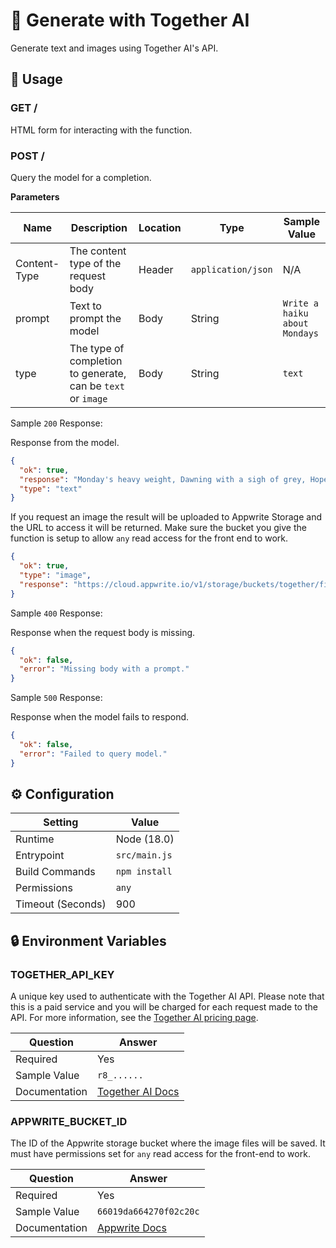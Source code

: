 # 🤖 Generate with Together AI

Generate text and images using Together AI's API.

## 🧰 Usage

### GET /

HTML form for interacting with the function.

### POST /

Query the model for a completion.

**Parameters**

| Name         | Description                                                  | Location | Type               | Sample Value                  |
| ------------ | ------------------------------------------------------------ | -------- | ------------------ | ----------------------------- |
| Content-Type | The content type of the request body                         | Header   | `application/json` | N/A                           |
| prompt       | Text to prompt the model                                     | Body     | String             | `Write a haiku about Mondays` |
| type         | The type of completion to generate, can be `text` or `image` | Body     | String             | `text`                        |

Sample `200` Response:

Response from the model.

```json
{
  "ok": true,
  "response": "Monday's heavy weight, Dawning with a sigh of grey, Hopeful hearts await.",
  "type": "text"
}
```

If you request an image the result will be uploaded to Appwrite Storage and the URL to access it will be returned. Make sure the bucket you give the function is setup to allow `any` read access for the front end to work.

```json
{
  "ok": true,
  "type": "image",
  "response": "https://cloud.appwrite.io/v1/storage/buckets/together/files/661e173537dedbeec3cd/view?project=test"
}
```

Sample `400` Response:

Response when the request body is missing.

```json
{
  "ok": false,
  "error": "Missing body with a prompt."
}
```

Sample `500` Response:

Response when the model fails to respond.

```json
{
  "ok": false,
  "error": "Failed to query model."
}
```

## ⚙️ Configuration

| Setting           | Value         |
| ----------------- | ------------- |
| Runtime           | Node (18.0)   |
| Entrypoint        | `src/main.js` |
| Build Commands    | `npm install` |
| Permissions       | `any`         |
| Timeout (Seconds) | 900           |

## 🔒 Environment Variables

### TOGETHER_API_KEY

A unique key used to authenticate with the Together AI API. Please note that this is a paid service and you will be charged for each request made to the API. For more information, see the [Together AI pricing page](https://together.ai/pricing).

| Question      | Answer                                                       |
| ------------- | ------------------------------------------------------------ |
| Required      | Yes                                                          |
| Sample Value  | `r8_......`                                                  |
| Documentation | [Together AI Docs](https://docs.together.ai/docs/quickstart) |

### APPWRITE_BUCKET_ID

The ID of the Appwrite storage bucket where the image files will be saved. It must have permissions set for `any` read access for the front-end to work.

| Question      | Answer                                                             |
| ------------- | ------------------------------------------------------------------ |
| Required      | Yes                                                                |
| Sample Value  | `66019da664270f02c20c`                                             |
| Documentation | [Appwrite Docs](https://appwrite.io/docs/products/storage/buckets) |
